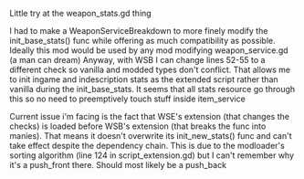 Little try at the weapon_stats.gd thing

I had to make a WeaponServiceBreakdown to more finely modify the init_base_stats() func while offering as much compatibility as possible. Ideally this mod would be used by any mod modifying weapon_service.gd (a man can dream)
Anyway, with WSB I can change lines 52-55 to a different check so vanilla and modded types don't conflict. That allows me to init ingame and indescription stats as the extended script rather than vanilla during the init_base_stats. It seems that all stats resource go through this so no need to preemptively touch stuff inside item_service

Current issue i'm facing is the fact that WSE's extension (that changes the checks) is loaded before WSB's extension (that breaks the func into manies). That means it doesn't overwrite its init_new_stats() func and can't take effect despite the dependency chain.
This is due to the modloader's sorting algorithm (line 124 in script_extension.gd) but I can't remember why it's a push_front there. Should most likely be a push_back
